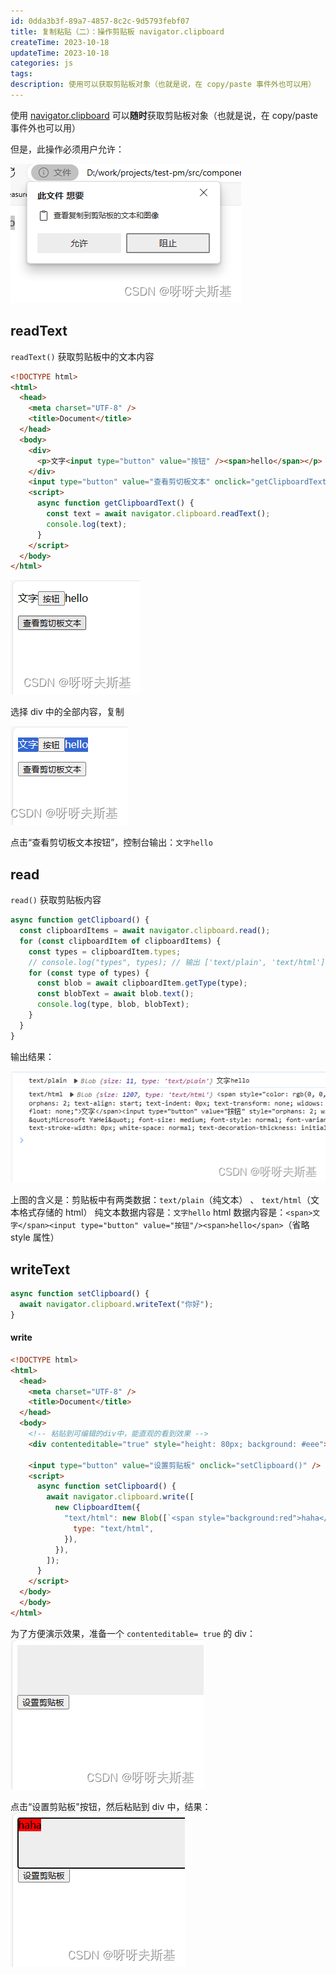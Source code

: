```yaml
---
id: 0dda3b3f-89a7-4857-8c2c-9d5793febf07
title: 复制粘贴（二）：操作剪贴板 navigator.clipboard
createTime: 2023-10-18
updateTime: 2023-10-18
categories: js
tags: 
description: 使用可以获取剪贴板对象（也就是说，在 copy/paste 事件外也可以用）
---
```


使用 [navigator.clipboard](https://developer.mozilla.org/zh-CN/docs/Web/API/Navigator/clipboard) 可以**随时**获取剪贴板对象（也就是说，在 copy/paste 事件外也可以用）

但是，此操作必须用户允许：

![在这里插入图片描述](..\post-assets\589866a1-2cea-4e88-8099-5717c390165a.png)

## readText

`readText()` 获取剪贴板中的文本内容

```html
<!DOCTYPE html>
<html>
  <head>
    <meta charset="UTF-8" />
    <title>Document</title>
  </head>
  <body>
    <div>
      <p>文字<input type="button" value="按钮" /><span>hello</span></p>
    </div>
    <input type="button" value="查看剪切板文本" onclick="getClipboardText()" />
    <script>
      async function getClipboardText() {
        const text = await navigator.clipboard.readText();
        console.log(text);
      }
    </script>
  </body>
</html>
```

![在这里插入图片描述](..\post-assets\836042f1-740d-4a6d-8019-594c0c6a1cf5.png)

选择 div 中的全部内容，复制

![在这里插入图片描述](..\post-assets\074c5a62-44bc-43ad-aef1-b91793150233.png)

点击“查看剪切板文本按钮”，控制台输出：`文字hello`

## read

`read()` 获取剪贴板内容

```js
async function getClipboard() {
  const clipboardItems = await navigator.clipboard.read();
  for (const clipboardItem of clipboardItems) {
    const types = clipboardItem.types;
    // console.log("types", types); // 输出 ['text/plain', 'text/html']
    for (const type of types) {
      const blob = await clipboardItem.getType(type);
      const blobText = await blob.text();
      console.log(type, blob, blobText);
    }
  }
}
```

输出结果：

![在这里插入图片描述](..\post-assets\edd78491-c86b-4051-b8cc-32b0950681d1.png)

上图的含义是：剪贴板中有两类数据：`text/plain`（纯文本） 、 `text/html`（文本格式存储的 html）
纯文本数据内容是：`文字hello`
html 数据内容是：`<span>文字</span><input type="button" value="按钮"/><span>hello</span>`（省略 style 属性）

## writeText

```js
async function setClipboard() {
  await navigator.clipboard.writeText("你好");
}
```

#### write

```html
<!DOCTYPE html>
<html>
  <head>
    <meta charset="UTF-8" />
    <title>Document</title>
  </head>
  <body>
    <!-- 粘贴到可编辑的div中，能直观的看到效果 -->
    <div contenteditable="true" style="height: 80px; background: #eee"></div>

    <input type="button" value="设置剪贴板" onclick="setClipboard()" />
    <script>
      async function setClipboard() {
        await navigator.clipboard.write([
          new ClipboardItem({
            "text/html": new Blob([`<span style="background:red">haha</span>`], {
              type: "text/html",
            }),
          }),
        ]);
      }
    </script>
  </body>
  </body>
</html>

```

为了方便演示效果，准备一个 `contenteditable= true` 的 div：
![在这里插入图片描述](..\post-assets\44a6b374-5b1d-40a7-997b-84518253ca6a.png)

点击“设置剪贴板"按钮，然后粘贴到 div 中，结果：
![在这里插入图片描述](..\post-assets\5a19d2f2-c5f5-47b1-9515-21b47836cc67.png)